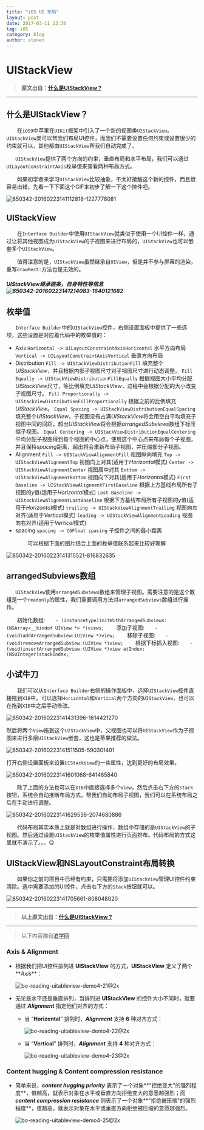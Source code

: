 ```yaml
---
title: "iOS UI 布局"
layout: post
date: 2017-03-11 23:30
tag: iOS
category: blog
author: stonen
---
```


# UIStackView

> **原文出自：**[**什么是UIStackView ?**](http://www.cnblogs.com/ChouDanDan/p/5209775.html)

------

## 什么是UIStackView？

　　在`iOS9`中苹果在`UIKit`框架中引入了一个新的视图类`UIStackView`。`UIStackView`类可以帮我们布局UI控件，而我们不需要设置任何约束或设置很少的约束就可以，其他都由`UIStackView`帮我们自动完成了。

`　　UIStackView`提供了两个方向的约束，垂直布局和水平布局，我们可以通过`UILayoutConstraintAxis`枚举值来查看两种布局方式。

　　如果初学者来学习`UIStackView`比较抽象，不太好接触这个新的控件，而且很容易出错，先看一下下面这个GIF来初步了解一下这个控件吧。

![850342-20160223141112818-1227778081](/assets/images/850342-20160223141112818-1227778081.gif)

## UIStackView

　　在`Interface Builder`中使用`UIStackView`就类似于使用一个UI控件一样，通过让将其他视图成为`UIStackView`的子视图来进行布局的，`UIStackView`也可以嵌套多个`UIStackView`。

　　值得注意的是，`UIStackView`虽然继承自`UIView`，但是并不参与屏幕的渲染，重写`drawRect:`方法也是无效的。

##### UIStackView继承链条，自身特性等信息![850342-20160223141214083-1640121682](/assets/images/850342-20160223141214083-1640121682.png)

## 枚举值

`　　Interface Builder`中的`UIStackView`控件，右侧设置面板中提供了一些选项，这些设置是对应着代码中的枚举值的：

- Axis
  `Horizontal -> UILayoutConstraintAxisHorizontal`
  水平方向布局
  `Vertical -> UILayoutConstraintAxisVertical`
  垂直方向布局
- Distribution
  `Fill -> UIStackViewDistributionFill`
  填充整个*UIStackView*，并且根据内部子视图尺寸对子视图尺寸进行动态调整。
  `Fill Equally -> UIStackViewDistributionFillEqually`
  根据视图大小平均分配*UIStackView*尺寸，等比例填充*UIStackView*，过程中会根据分配的大小改变子视图尺寸。
  `Fill Proportionally -> UIStackViewDistributionFillProportionally`
  根据之前的比例填充*UIStackView*。
  `Equal Spacing -> UIStackViewDistributionEqualSpacing`
  填充整个*UIStackView*，子视图没有占满*UIStackView*将会用空白平均填充子视图中间的间距，超出*UIStackView*将会根据*arrangedSubviews*数组下标压缩子视图。
  `Equal Centering -> UIStackViewDistributionEqualCentering`
  平均分配子视图得到每个视图的中心点，使用这个中心点来布局每个子视图，并且保持*spacing*距离，超出将会重新布局子视图，并压缩部分子视图。
- Alignment
  `Fill -> UIStackViewAlignmentFill`
  视图纵向填充
  `Top -> UIStackViewAlignmentTop`
  视图向上对其(适用于*Horizontal*模式)
  `Center -> UIStackViewAlignmentCenter`
  视图居中对其
  `Bottom -> UIStackViewAlignmentBottom`
  视图向下对其(适用于*Horizontal*模式)
  `First Baseline -> UIStackViewAlignmentFirstBaseline`
  根据上方基线布局所有子视图的*y*值(适用于*Horizontal*模式)
  `Last Baseline -> UIStackViewAlignmentLastBaseline`
  根据下方基线布局所有子视图的*y*值(适用于*Horizontal*模式)
  `trailing -> UIStackViewAlignmentTrailing`
  视图向左对齐(适用于*Vertical*模式)
  `leading -> UIStackViewAlignmentLeading`
  视图向右对齐(适用于*Vertical*模式)
- spacing
  `spacing -> CGFloat spacing`
  子控件之间的最小距离

　　　　可以根据下面的图片结合上面的枚举值联系起来比较好理解

![850342-20160223141315521-816832635](/assets/images/850342-20160223141315521-816832635.png)

## arrangedSubviews数组

`　　UIStackView`使用`arrangedSubviews`数组来管理子视图。需要注意的是这个数组是一个`readonly`的属性，我们需要调用方法对`arrangedSubviews`数组进行操作。

　　初始化数组:
`　　- (instancetype)initWithArrangedSubviews:(NSArray<__kindof UIView *> *)views;`
　　添加子视图:
`　　- (void)addArrangedSubview:(UIView *)view;`
　　移除子视图:
`　　- (void)removeArrangedSubview:(UIView *)view;`
　　根据下标插入视图:
`　　- (void)insertArrangedSubview:(UIView *)view atIndex:(NSUInteger)stackIndex;`

## 小试牛刀

　　我们可以从`Interface Builder`右侧的操作面板中，选择`UIStackView`控件直接拖到`XIB`中。可以选择`Horizontal`和`Vertical`两个方向的`UIStackView`，也可以在拖到`XIB`中之后手动修改。

![850342-20160223141431396-1614421270](/assets/images/850342-20160223141431396-1614421270.png)

​	然后将两个`View`拖到这个`UIStackView`中，父视图也可以将`UIStackView`作为子视图来进行多层`UIStackView`嵌套，这也是苹果推荐的做法。

![850342-20160223141511505-590301401](/assets/images/850342-20160223141511505-590301401.png)

​	打开右侧设置面板来设置`UIStackView`的一些属性，达到更好的布局效果。

![850342-20160223141601068-641465840](/assets/images/850342-20160223141601068-641465840.png)

　　除了上面的方法也可以在`XIB`中直接选择多个`View`，然后点击右下方的`Stack`按钮，系统会自动推断布局方式，帮我们自动布局子视图，我们可以在系统布局之后在手动进行调整。

![850342-20160223141629536-2074680886](/assets/images/850342-20160223141629536-2074680886.png)

　　代码布局其实本质上就是对数组进行操作，数组中存储的是`UIStackView`的子视图。然后通过设置`UIStackView`的枚举值属性进行页面排布。代码布局的方式这里就不演示了。。。😉

## UIStackView和NSLayoutConstraint布局转换

　　如果你之前的项目中已经有约束，只需要将添加`UIStackView`管理UI控件约束清除。选中需要添加的UI控件，点击右下方的`Stack`按钮就可以。

![850342-20160223141705661-808048020](/assets/images/850342-20160223141705661-808048020.png)

------

> **以上原文出自：**[**什么是UIStackView ?**](http://www.cnblogs.com/ChouDanDan/p/5209775.html)

------



> 以下内容摘自[泊学网](https://boxueio.com/series/started-with-ui-tableview/ebook/69)

### Axis & Alignment

- 根据我们把UI控件排列进 **UIStackView** 的方式，**UIStackView** 定义了两个**_Axis_**：

  ![bo-reading-uitableview-demo4-21@2x](/assets/images/bo-reading-uitableview-demo4-21@2x.jpg)

- 无论是水平还是垂直排列，当排列进 **UIStackView** 的控件大小不同时，就要通过 **_Alignment_** 指定他们对齐的方式：

  - 当 “**Horizental**” 排列时，**_Alignment_** 支持 **6** 种对齐方式：

    ![bo-reading-uitableview-demo4-22@2x](/assets/images/bo-reading-uitableview-demo4-22@2x.jpg) 

  - 当 “**Vertical**” 排列时，**_Alignment_** 支持 **4** 种对齐方式：

    ![bo-reading-uitableview-demo4-23@2x](/assets/images/bo-reading-uitableview-demo4-23@2x.jpg)

### Content hugging & Content compression resistance

- 简单来说，**_content hugging priority_** 表示了一个对象**"拒绝变大"的强烈程度**，值越高，就表示对象在水平或垂直方向拒绝变大的意愿越强烈；而 **_content compression resistance_** 则表示了一个对象**"拒绝被压缩"的强烈程度**，值越高，就表示对象在水平或垂直方向拒绝被压缩的意愿越强烈。

  ![bo-reading-uitableview-demo4-25@2x](/assets/images/bo-reading-uitableview-demo4-25@2x.jpg)